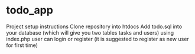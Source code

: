 # todo_app
Project setup instructions
Clone repository into htdocs
Add todo.sql into your database (which will give you two tables tasks and users)
using index.php user can login or register (it is suggested to register as new user for first time)
